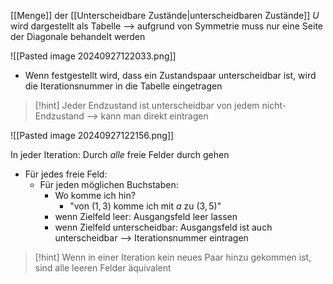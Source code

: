 [[Menge]] der [[Unterscheidbare Zustände|unterscheidbaren Zustände]] $U$ wird dargestellt als Tabelle
--> aufgrund von Symmetrie muss nur eine Seite der Diagonale behandelt werden

![[Pasted image 20240927122033.png]]

- Wenn festgestellt wird, dass ein Zustandspaar unterscheidbar ist, wird die Iterationsnummer in die Tabelle eingetragen

> [!hint] Jeder Endzustand ist unterscheidbar von jedem nicht-Endzustand --> kann man direkt eintragen

![[Pasted image 20240927122156.png]]

In jeder Iteration: Durch _alle_ freie Felder durch gehen
- Für jedes freie Feld:
	- Für jeden möglichen Buchstaben:
		- Wo komme ich hin?
			- "von $(1, 3)$ komme ich  mit $a$ zu $(3, 5)$"
		- wenn Zielfeld leer: Ausgangsfeld leer lassen
		- wenn Zielfeld unterscheidbar: Ausgangsfeld ist auch unterscheidbar --> Iterationsnummer eintragen

> [!hint] Wenn in einer Iteration kein neues Paar hinzu gekommen ist, sind alle leeren Felder äquivalent